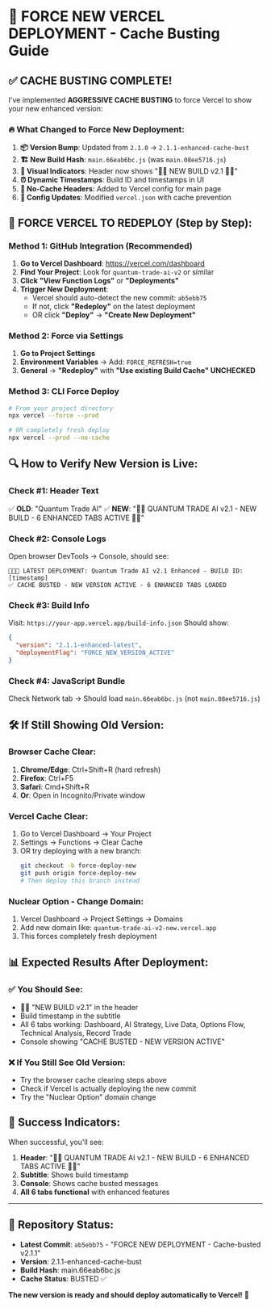 # 🚀 FORCE NEW VERCEL DEPLOYMENT - Cache Busting Guide

## ✅ CACHE BUSTING COMPLETE!

I've implemented **AGGRESSIVE CACHE BUSTING** to force Vercel to show your new enhanced version:

### 🔥 What Changed to Force New Deployment:

1. **📦 Version Bump**: Updated from `2.1.0` → `2.1.1-enhanced-cache-bust`
2. **🏗️ New Build Hash**: `main.66eab6bc.js` (was `main.08ee5716.js`)
3. **🎯 Visual Indicators**: Header now shows "🚀🚀 NEW BUILD v2.1 🚀🚀"
4. **⏰ Dynamic Timestamps**: Build ID and timestamps in UI
5. **🚫 No-Cache Headers**: Added to Vercel config for main page
6. **🔧 Config Updates**: Modified `vercel.json` with cache prevention

## 🎯 FORCE VERCEL TO REDEPLOY (Step by Step):

### Method 1: GitHub Integration (Recommended)
1. **Go to Vercel Dashboard**: https://vercel.com/dashboard
2. **Find Your Project**: Look for `quantum-trade-ai-v2` or similar
3. **Click "View Function Logs"** or **"Deployments"**
4. **Trigger New Deployment**:
   - Vercel should auto-detect the new commit: `ab5ebb75`
   - If not, click **"Redeploy"** on the latest deployment
   - OR click **"Deploy"** → **"Create New Deployment"**

### Method 2: Force via Settings
1. **Go to Project Settings**
2. **Environment Variables** → Add: `FORCE_REFRESH=true`
3. **General** → **"Redeploy"** with **"Use existing Build Cache" UNCHECKED**

### Method 3: CLI Force Deploy
```bash
# From your project directory
npx vercel --force --prod

# OR completely fresh deploy
npx vercel --prod --no-cache
```

## 🔍 How to Verify New Version is Live:

### Check #1: Header Text
✅ **OLD**: "Quantum Trade AI" 
✅ **NEW**: "🚀🚀 QUANTUM TRADE AI v2.1 - NEW BUILD - 6 ENHANCED TABS ACTIVE 🚀🚀"

### Check #2: Console Logs
Open browser DevTools → Console, should see:
```
🚀🚀🚀 LATEST DEPLOYMENT: Quantum Trade AI v2.1 Enhanced - BUILD ID: [timestamp]
✅ CACHE BUSTED - NEW VERSION ACTIVE - 6 ENHANCED TABS LOADED
```

### Check #3: Build Info
Visit: `https://your-app.vercel.app/build-info.json`
Should show:
```json
{
  "version": "2.1.1-enhanced-latest",
  "deploymentFlag": "FORCE_NEW_VERSION_ACTIVE"
}
```

### Check #4: JavaScript Bundle
Check Network tab → Should load `main.66eab6bc.js` (not `main.08ee5716.js`)

## 🛠️ If Still Showing Old Version:

### Browser Cache Clear:
1. **Chrome/Edge**: Ctrl+Shift+R (hard refresh)
2. **Firefox**: Ctrl+F5
3. **Safari**: Cmd+Shift+R
4. **Or**: Open in Incognito/Private window

### Vercel Cache Clear:
1. Go to Vercel Dashboard → Your Project
2. Settings → Functions → Clear Cache
3. OR try deploying with a new branch:
   ```bash
   git checkout -b force-deploy-new
   git push origin force-deploy-new
   # Then deploy this branch instead
   ```

### Nuclear Option - Change Domain:
1. Vercel Dashboard → Project Settings → Domains
2. Add new domain like: `quantum-trade-ai-v2-new.vercel.app`
3. This forces completely fresh deployment

## 📊 Expected Results After Deployment:

### ✅ You Should See:
- 🚀🚀 "NEW BUILD v2.1" in the header 
- Build timestamp in the subtitle
- All 6 tabs working: Dashboard, AI Strategy, Live Data, Options Flow, Technical Analysis, Record Trade
- Console showing "CACHE BUSTED - NEW VERSION ACTIVE"

### ❌ If You Still See Old Version:
- Try the browser cache clearing steps above
- Check if Vercel is actually deploying the new commit
- Try the "Nuclear Option" domain change

## 🎉 Success Indicators:

When successful, you'll see:
1. **Header**: "🚀🚀 QUANTUM TRADE AI v2.1 - NEW BUILD - 6 ENHANCED TABS ACTIVE 🚀🚀"
2. **Subtitle**: Shows build timestamp
3. **Console**: Shows cache busted messages
4. **All 6 tabs functional** with enhanced features

---

## 🚀 Repository Status:
- **Latest Commit**: `ab5ebb75` - "FORCE NEW DEPLOYMENT - Cache-busted v2.1.1"
- **Version**: 2.1.1-enhanced-cache-bust  
- **Build Hash**: main.66eab6bc.js
- **Cache Status**: BUSTED ✅

**The new version is ready and should deploy automatically to Vercel!** 🎯